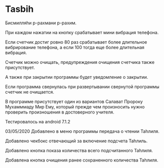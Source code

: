 # Tasbih

Бисмилляhи р-рахмани р-рахим.


При каждом нажатии на кнопку срабатывает мини вибрация телефона.

Если счетчик достиг ровно 80 раз срабатывает более длительное вибрирование телефона, а если 100 тогда еще более длительная вибрация.

Счетчик можно очищать, предупреждения очищения счетчика также присутствует.

А также при закрытии программы будет уведомление о закрытии.

Если программа свернулась при развертывании свернутой программы счетчик не очищается.

В программе присутствует один из вариантов Салават Пророку Мухамммаду Мир Ему, который прежде чем произносить нужно проверить произношения в достоверного учителя.

Тестировалось на android 7.1.2

03/05/2020
Добавлено в меню программы передача о чтении Таhлиля.

Добавлено чекбокс отвечающий за включение подсчета Таhлиль. 

Добавлено кнопка показа количества всего подсчитанного Таhлиля.

Добавлена кнопка очищения ранее сохраненного количества Таhлиля.
